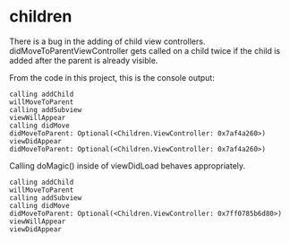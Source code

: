 # children
There is a bug in the adding of child view controllers. didMoveToParentViewController gets called on a child twice if the child is added after the parent is already visible.

From the code in this project, this is the console output:

```
calling addChild
willMoveToParent
calling addSubview
viewWillAppear
calling didMove
didMoveToParent: Optional(<Children.ViewController: 0x7af4a260>)
viewDidAppear
didMoveToParent: Optional(<Children.ViewController: 0x7af4a260>)
```

Calling doMagic() inside of viewDidLoad behaves appropriately.

```
calling addChild
willMoveToParent
calling addSubview
calling didMove
didMoveToParent: Optional(<Children.ViewController: 0x7ff0785b6d80>)
viewWillAppear
viewDidAppear
```
